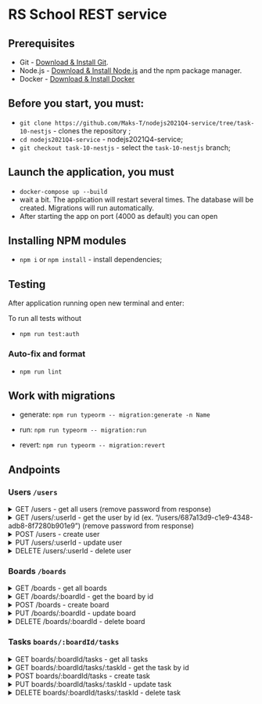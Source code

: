 # RS School REST service

## Prerequisites

- Git - [Download & Install Git](https://git-scm.com/downloads).
- Node.js - [Download & Install Node.js](https://nodejs.org/en/download/) and the npm package manager.
- Docker - [Download & Install Docker](https://docs.docker.com/)

## Before you start, you must:

- `git clone https://github.com/Maks-T/nodejs2021Q4-service/tree/task-10-nestjs` - clones the repository ;
- `cd nodejs2021Q4-service` - nodejs2021Q4-service;
- `git checkout task-10-nestjs` - select the `task-10-nestjs` branch;

## Launch the application, you must

- `docker-compose up --build`
- wait a bit. The application will restart several times. The database will be created. Migrations will run automatically.
- After starting the app on port (4000 as default) you can open

## Installing NPM modules

- `npm i` or `npm install` - install dependencies;

## Testing

After application running open new terminal and enter:

To run all tests without

- `npm run test:auth`

### Auto-fix and format

- `npm run lint`

## Work with migrations

- generate: `npm run typeorm -- migration:generate -n Name`

- run: `npm run typeorm -- migration:run`

- revert: `npm run typeorm -- migration:revert`

## Andpoints

### Users `/users`

  <details>
    <summary>GET /users - get all users (remove password from response)</summary>
  
  `Example response StatusCode == 200`
  
  ```javascript
  [
    {
      id: '687a13d9-c1e9-4348-adb8-8f7280b901e9',
      name: 'Maxim',
      login: 'Max-T',
    },
  ];
  ```
  
  </details>
  <details>
    <summary>GET /users/:userId - get the user by id (ex. “/users/687a13d9-c1e9-4348-adb8-8f7280b901e9”) (remove password from response)</summary>   
    
    `Example response StatusCode == 200`
    ```javascript    
      {
        id: "687a13d9-c1e9-4348-adb8-8f7280b901e9",
        name: "Maxim",
        login: "Max-T"
      }    
    ```  
  </details>
  
  <details>
    <summary>POST /users - create user</summary>
  
  `Example request`
  
  ```javascript
  
  {
    name: 'Maxim',
    login: 'Max-T',
    password: 'P123*',
  },
  
  ```
  
  `Example response StatusCode == 201`
  
  ```javascript
  [
    {
      id: '687a13d9-c1e9-4348-adb8-8f7280b901e9',
      name: 'Maxim',
      login: 'Max-T',
    },
  ];
  ```
  
  </details>
  
  <details>
    <summary>PUT /users/:userId - update user</summary>
  
  `Example request`
  
  ```javascript
  [
    {
      name: 'Maximus',
      login: 'Max-T',
      password: 'P33333*',
    },
  ];
  ```
  
  `Example response StatusCode == 200`
  
  ```javascript
  [
    {
      id: '687a13d9-c1e9-4348-adb8-8f7280b901e9',
      name: 'Maximus',
      login: 'Max-T',
    },
  ];
  ```
  
  </details>
  
  <details>
    <summary>DELETE /users/:userId - delete user</summary>
  
  `Example response StatusCode == 204`
  
  </details>
  
### Boards `/boards`
  
  <details>
    <summary>GET /boards - get all boards</summary>
  
  `Example response StatusCode == 200`
  
  ```javascript
  {
    id: "aa25fe8b-f560-479d-ad70-e400cbb82ef6",
    title: "Board Title",
    columns: [
      {
        id: "445e4eb2-8af6-4e74-9d02-c420d29086f4",
        title: "First column",
        order: 1,
        tasks: []
      },
      {
        id: "aa25fe8b-f560-479d-ad70-e400cbb82ef6",
        title: "Second column",
        order: 2,
        tasks: []
      }
    ]
  }
  ```
  
  </details>
  <details>
    <summary>GET /boards/:boardId - get the board by id</summary>   
    
    `Example response StatusCode == 200`
    ```javascript    
      {
        id: "aa25fe8b-f560-479d-ad70-e400cbb82ef6",
        title: "Board Title",
        columns: [
          {
            id: "445e4eb2-8af6-4e74-9d02-c420d29086f4",
            title: "First column",
            order: 1,
            tasks: []
          },
          {
            id: "aa25fe8b-f560-479d-ad70-e400cbb82ef6",
            title: "Second column",
            order: 2,
            tasks: []
          }
        ]
      }  
    ```  
  </details>
  
  <details>
    <summary>POST /boards - create board</summary>
  
  `Example request`
  
  ```javascript
  {
    title: "Board Title",
    columns: [
      {
        title: "First column",
        order: 1
      },
      {
        title: "Second column",
        order: 2
      }
    ]
  }
  ```
  
  `Example response StatusCode == 201`
  
  ```javascript
  {
    id: "aa25fe8b-f560-479d-ad70-e400cbb82ef6",
    title: "Board Title",
    columns: [
      {
        id: "445e4eb2-8af6-4e74-9d02-c420d29086f4",
        title: "First column",
        order: 1,
        tasks: []
      },
      {
        id: "aa25fe8b-f560-479d-ad70-e400cbb82ef6",
        title: "Second column",
        order: 2,
        tasks: []
      }
    ]
  }
  ```
  
  </details>
  
  <details>
    <summary>PUT /boards/:boardId - update board</summary>
  
  `Example request`
  
  ```javascript
  {
    title: "Board Title",
    columns: [
      {
        title: "First column new",
        order: 1
      },
      {
        title: "Second column new",
        order: 2
      }
    ]
  }
  ```
  
  `Example response StatusCode == 200`
  
  ```javascript
  {
    id: "aa25fe8b-f560-479d-ad70-e400cbb82ef6",
    title: "Board Title",
    columns: [
      {
        id: "445e4eb2-8af6-4e74-9d02-c420d29086f4",
        title: "First column new",
        order: 1,
        tasks: []
      },
      {
        id: "aa25fe8b-f560-479d-ad70-e400cbb82ef6",
        title: "Second column new",
        order: 2,
        tasks: []
      }
    ]
  }
  ```
  
  </details>
  
  <details>
    <summary>DELETE /boards/:boardId - delete board</summary>
  
  `Example response StatusCode == 204`
  
  </details>
  
### Tasks `boards/:boardId/tasks`
  
  <details>
    <summary>GET boards/:boardId/tasks - get all tasks</summary>
  
  `Example response StatusCode == 200`
  
  ```javascript
  [
    {
      id: 'd1734b2a-c52b-47f5-8c0b-8cbede5f740d',
      title: 'Task Title',
      order: 1,
      description: 'Task Description',
      userId: 'fc570e9c-9392-4c4a-bbf8-4e5c64703bd6',
      columnId: 'bb29cb1d-03fc-449b-a576-a08c07e23159',
      boardId: 'bb29cb1d-03fc-449b-a576-a08c07e23159',
    },
  ];
  ```
  
  </details>
  <details>
    <summary>GET boards/:boardId/tasks/:taskId - get the task by id</summary>   
    
    `Example response StatusCode == 200`
    ```javascript    
      {
        id: "d1734b2a-c52b-47f5-8c0b-8cbede5f740d",
        title: "Task Title",
        order: 1,
        description: "Task Description",
        userId: "fc570e9c-9392-4c4a-bbf8-4e5c64703bd6" || null,
        columnId: "bb29cb1d-03fc-449b-a576-a08c07e23159"  || null,
        boardId: "bb29cb1d-03fc-449b-a576-a08c07e23159"
  } 
    ```  
  </details>
  
  <details>
    <summary>POST boards/:boardId/tasks - create task</summary>
  
  `Example request`
  
  ```javascript
  
  {
    title: "Task Title",
    order: 1,
    description: "Task Description",
    userId: "fc570e9c-9392-4c4a-bbf8-4e5c64703bd6",
    columnId: "bb29cb1d-03fc-449b-a576-a08c07e23159"
  }
  
  ```
  
  `Example response StatusCode == 201`
  
  ```javascript
  {
    id: "d1734b2a-c52b-47f5-8c0b-8cbede5f740d",
    title: "Task Title",
    order: 1,
    description: "Task Description",
    userId: "fc570e9c-9392-4c4a-bbf8-4e5c64703bd6",
    columnId: "bb29cb1d-03fc-449b-a576-a08c07e23159",
    boardId: "bb29cb1d-03fc-449b-a576-a08c07e23159"
  }
  ```
  
  </details>
  
  <details>
    <summary>PUT boards/:boardId/tasks/:taskId - update task</summary>
  
  `Example request`
  
  ```javascript
  {
    title: "Task Title",
    order: 1,
    description: "Task Description",
    userId: "fc570e9c-9392-4c4a-bbf8-4e5c64703bd6",
    columnId: "bb29cb1d-03fc-449b-a576-a08c07e23159"
  }
  ```
  
  `Example response StatusCode == 200`
  
  ```javascript
  {
    id: "d1734b2a-c52b-47f5-8c0b-8cbede5f740d",
    title: "Task Title",
    order: 1,
    description: "Task Description",
    userId: "fc570e9c-9392-4c4a-bbf8-4e5c64703bd6",
    columnId: "bb29cb1d-03fc-449b-a576-a08c07e23159",
    boardId: "bb29cb1d-03fc-449b-a576-a08c07e23159"
  }
  ```
  
  </details>
  
  <details>
    <summary>DELETE boards/:boardId/tasks/:taskId - delete task</summary>
  
  `Example response StatusCode == 204`
  
  </details>
